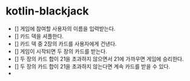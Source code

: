 # kotlin-blackjack

- [] 게임에 참여할 사용자의 이름을 입력받는다.
- [] 카드 덱을 셔플한다.
- [] 카드 덱 중 2장의 카드를 사용자에게 건낸다.
- [] 게임이 시작되면 두 장의 카드를 받는다.
- [] 두 장의 카드 합이 21을 초과하지 않으면서 21에 가까우면 게임에 승리한다.
- [] 두 장의 카드 합이 21을 초과하지 않는다면 계속 카드를 받을 수 있다.
- 